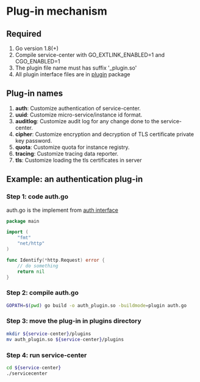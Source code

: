 # Plug-in mechanism
## Required
1. Go version 1.8(+)
1. Compile service-center with GO_EXTLINK_ENABLED=1 and CGO_ENABLED=1
1. The plugin file name must has suffix '_plugin.so'
1. All plugin interface files are in [plugin](https://github.com/apache/servicecomb-service-center/blob/master/server/plugin) package

## Plug-in names
1. **auth**: Customize authentication of service-center.
1. **uuid**: Customize micro-service/instance id format.
1. **auditlog**: Customize audit log for any change done to the service-center.
1. **cipher**: Customize encryption and decryption of TLS certificate private key password.
1. **quota**: Customize quota for instance registry.
1. **tracing**: Customize tracing data reporter.
1. **tls**: Customize loading the tls certificates in server

## Example: an authentication plug-in

### Step 1: code auth.go

auth.go is the implement from [auth interface](https://github.com/apache/servicecomb-service-center/blob/master/server/plugin/pkg/auth/auth.go)

```go
package main

import (
    "fmt"
    "net/http"
)

func Identify(*http.Request) error {
	// do something
	return nil
}
```

### Step 2: compile auth.go

```bash
GOPATH=$(pwd) go build -o auth_plugin.so -buildmode=plugin auth.go
```

### Step 3: move the plug-in in plugins directory

```bash
mkdir ${service-center}/plugins
mv auth_plugin.so ${service-center}/plugins
```

### Step 4: run service-center

```bash
cd ${service-center}
./servicecenter
```